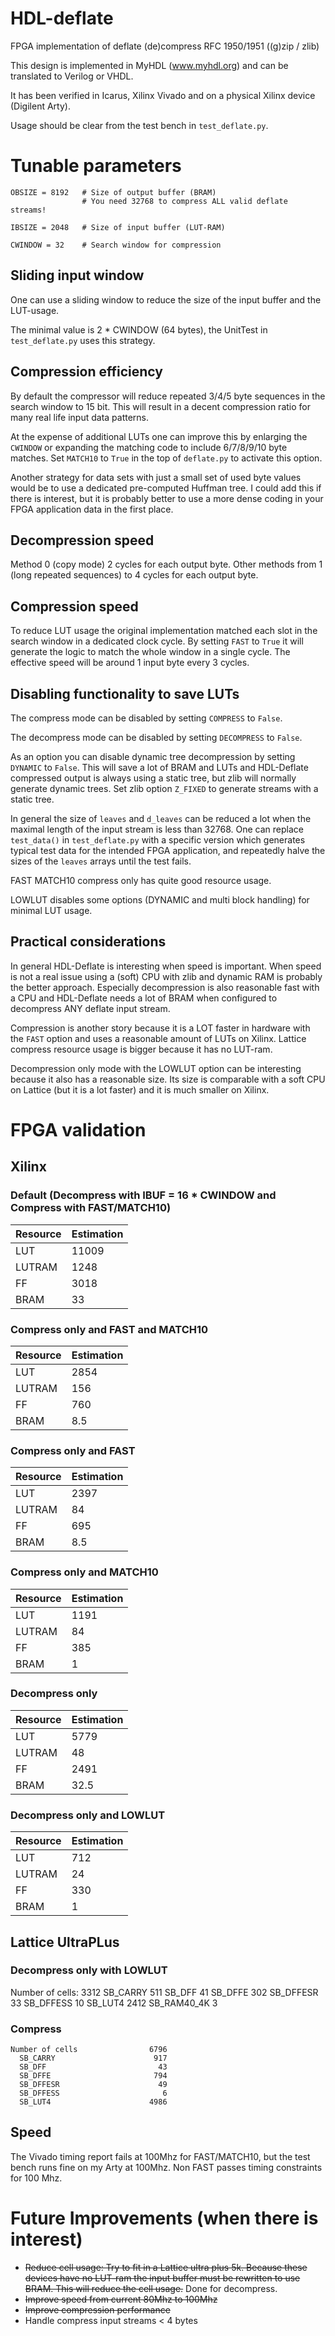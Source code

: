 # HDL-deflate
FPGA implementation of deflate (de)compress RFC 1950/1951 ((g)zip / zlib)

This design is implemented in MyHDL (www.myhdl.org) and can be translated to Verilog or VHDL.

It has been verified in Icarus, Xilinx Vivado and on a physical Xilinx device (Digilent Arty).

Usage should be clear from the test bench in `test_deflate.py`.

# Tunable parameters

    OBSIZE = 8192   # Size of output buffer (BRAM)
                    # You need 32768 to compress ALL valid deflate streams!

    IBSIZE = 2048   # Size of input buffer (LUT-RAM)

    CWINDOW = 32    # Search window for compression

## Sliding input window

One can use a sliding window to reduce the size of the input buffer and the LUT-usage.

The minimal value is 2 * CWINDOW (64 bytes), the UnitTest in `test_deflate.py`
uses this strategy.

## Compression efficiency

By default the compressor will reduce repeated 3/4/5 byte sequences in the search window to 15 bit.
This will result in a decent compression ratio for many real life input data patterns.

At the expense of additional LUTs one can improve this by enlarging the `CWINDOW` or expanding
the matching code to include 6/7/8/9/10 byte matches. Set `MATCH10` to `True` in the top of `deflate.py`
to activate this option.

Another strategy for data sets with just a small set of used byte values would be
to use a dedicated pre-computed Huffman tree. I could add this if there is interest, but it is probably
better to use a more dense coding in your FPGA application data in the first place.

## Decompression speed

Method 0 (copy mode) 2 cycles for each output byte. Other methods from 1 (long repeated sequences)
to 4 cycles for each output byte.

## Compression speed

To reduce LUT usage the original implementation matched each slot in the search window in a dedicated clock cycle.
By setting `FAST` to `True` it will generate the logic to match the whole window in a single cycle.
The effective speed will be around 1 input byte every 3 cycles.

## Disabling functionality to save LUTs

The compress mode can be disabled by setting `COMPRESS` to `False`.

The decompress mode can be disabled by setting `DECOMPRESS` to `False`.

As an option you can disable dynamic tree decompression by setting `DYNAMIC` to `False`. 
This will save a lot of BRAM and LUTs and HDL-Deflate compressed output is always using a static tree,
but zlib will normally generate dynamic trees. Set zlib option `Z_FIXED` to generate streams with
a static tree.

In general the size of `leaves` and `d_leaves` can be reduced a lot when the maximal length of the input stream
is less than 32768. One can replace `test_data()` in `test_deflate.py` with a specific version which generates
typical test data for the intended FPGA application, and repeatedly halve the sizes of the `leaves` arrays
until the test fails.

FAST MATCH10 compress only has quite good resource usage.

LOWLUT disables some options (DYNAMIC and multi block handling) for minimal LUT usage.

## Practical considerations

In general HDL-Deflate is interesting when speed is important. When speed is not a real issue using a (soft)
CPU with zlib and dynamic RAM is probably the better approach. Especially decompression is also reasonable
fast with a CPU and HDL-Deflate needs a lot of BRAM when configured to decompress ANY deflate input stream.

Compression is another story because it is a LOT faster in hardware with the `FAST` option and uses a reasonable amount of LUTs on Xilinx. Lattice compress resource usage is bigger because it has no LUT-ram.

Decompression only mode with the LOWLUT option can be interesting because it also has a reasonable size. Its size is comparable with a soft CPU on Lattice (but it is a lot faster) and it is much smaller on Xilinx.

# FPGA validation

## Xilinx

### Default (Decompress with IBUF = 16 * CWINDOW and Compress with FAST/MATCH10)

Resource|Estimation
--------|----------
LUT	|11009
LUTRAM	|1248
FF	|3018
BRAM	|33

### Compress only and FAST and MATCH10

Resource|Estimation
--------|----------
LUT	|2854
LUTRAM	|156
FF	|760
BRAM	|8.5

### Compress only and FAST

Resource|Estimation
--------|----------
LUT	|2397
LUTRAM	|84
FF	|695
BRAM	|8.5

### Compress only and MATCH10

Resource|Estimation
--------|----------
LUT	|1191
LUTRAM	|84
FF	|385
BRAM	|1

### Decompress only

Resource|Estimation
--------|----------
LUT	|5779
LUTRAM	|48
FF	|2491
BRAM	|32.5

### Decompress only and LOWLUT

Resource|Estimation
--------|----------
LUT	|712
LUTRAM	|24
FF	|330
BRAM	|1

## Lattice UltraPLus

### Decompress only with LOWLUT

   Number of cells:               3312
     SB_CARRY                      511
     SB_DFF                         41
     SB_DFFE                       302
     SB_DFFESR                      33
     SB_DFFESS                      10
     SB_LUT4                      2412
     SB_RAM40_4K                     3

### Compress

    Number of cells                6796
      SB_CARRY                      917
      SB_DFF                         43
      SB_DFFE                       794
      SB_DFFESR                      49
      SB_DFFESS                       6
      SB_LUT4                      4986

## Speed

The Vivado timing report fails at 100Mhz for FAST/MATCH10, but the test bench runs fine on my Arty at 100Mhz.
Non FAST passes timing constraints for 100 Mhz.

# Future Improvements (when there is interest)

* ~~Reduce cell usage: Try to fit in a Lattice ultra plus 5k. Because these devices have no LUT-ram the input buffer must be rewritten to use BRAM. This will reduce the cell usage.~~ Done for decompress.
* ~~Improve speed from current 80Mhz to 100Mhz~~
* ~~Improve compression performance~~
* Handle compress input streams < 4 bytes

